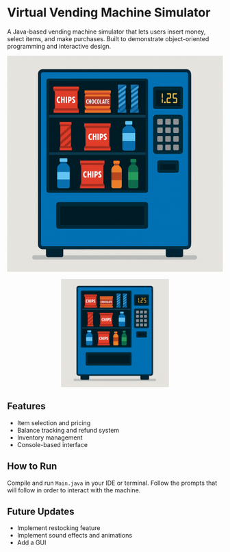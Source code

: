 # Virtual Vending Machine Simulator

A Java-based vending machine simulator that lets users insert money, select items, and make purchases. Built to demonstrate object-oriented programming and interactive design.

![Virtual Vending Machine](https://github.com/GabrielSose/Virtual-Vending-Machine/blob/main/Virtual%20Vending%20Machine/Images/virtual-vending-machine.png?raw=true)
<p align="center">
  <img src="https://github.com/GabrielSose/Virtual-Vending-Machine/blob/main/Virtual%20Vending%20Machine/Images/virtual-vending-machine.png?raw=true" alt="Virtual Vending Machine" style="width:50%;"/>
</p>

## Features
- Item selection and pricing
- Balance tracking and refund system
- Inventory management
- Console-based interface 

## How to Run
Compile and run `Main.java` in your IDE or terminal. Follow the prompts that will follow in order to interact with the machine.

## Future Updates
- Implement restocking feature
- Implement sound effects and animations
- Add a GUI
